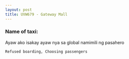 ```yaml
---
layout: post
title: UVW679 - Gateway Mall
---
```


### Name of taxi: 

Ayaw ako isakay ayaw nya sa global namimili ng pasahero 

```Refused boarding, Choosing passengers```

